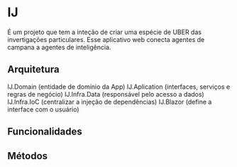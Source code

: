 # IJ
É um projeto que tem a inteção de criar uma espécie de UBER das invertigações particulares. 
Esse aplicativo web conecta agentes de campana a agentes de inteligência.

## Arquitetura
IJ.Domain (entidade de domínio da App)
IJ.Aplication (interfaces, serviços e regras de negócio)
IJ.Infra.Data (responsável pelo acesso a dados)
IJ.Infra.IoC (centralizar a injeção de dependências)
IJ.Blazor (define a interface com o usuário)

## Funcionalidades
## Métodos
